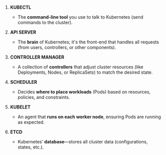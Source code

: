 1. **KUBECTL**  
   - The **command-line tool** you use to talk to Kubernetes (send commands to the cluster).  

2. **API SERVER**  
   - The **brain** of Kubernetes; it's the front-end that handles all requests (from users, controllers, or other components).  

3. **CONTROLLER MANAGER**  
   - A collection of **controllers** that adjust cluster resources (like Deployments, Nodes, or ReplicaSets) to match the desired state.  

4. **SCHEDULER**  
   - Decides **where to place workloads** (Pods) based on resources, policies, and constraints.  
   
5. **KUBELET**  
   - An agent that **runs on each worker node**, ensuring Pods are running as expected.  

6. **ETCD**  
   - Kubernetes’ **database**—stores all cluster data (configurations, states, etc.).  
